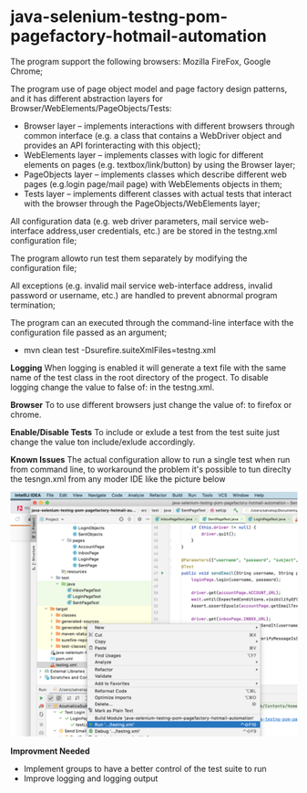 # java-selenium-testng-pom-pagefactory-hotmail-automation

The program support the following browsers: Mozilla FireFox, Google Chrome;

The program use of page object model and page factory design patterns, and it has different abstraction layers for Browser/WebElements/PageObjects/Tests:

  - Browser layer – implements interactions with different browsers through common interface (e.g. a class that contains a WebDriver object and provides an API forinteracting with this object);
  - WebElements layer – implements classes with logic for different elements on pages (e.g. textbox/link/button) by using the Browser layer;
  - PageObjects layer – implements classes which describe different web pages (e.g.login page/mail page) with WebElements objects in them;
  - Tests layer – implements different classes with actual tests that interact with the browser through the PageObjects/WebElements layer;

All configuration data (e.g. web driver parameters, mail service web-interface address,user credentials, etc.) are be stored in the  testng.xml configuration file;

The program allowto run test them separately by modifying the configuration file;

All exceptions (e.g. invalid mail service web-interface address, invalid password or username, etc.) are handled to prevent abnormal program termination;

The program can an executed through the command-line interface with the configuration file passed as an argument;
  - mvn clean test -Dsurefire.suiteXmlFiles=testng.xml


**Logging**
When logging is enabled it will generate a text file with the same name of the test class in the root directory of the progect.
To disable logging change the value to false of: *<parameter name = "isFileLoggerEnabled" value="true"/>* in the testng.xml.

**Browser**
To to use different browsers just change the value of: *<parameter name = "browser" value="chrome"/>* to firefox or chrome. 

**Enable/Disable Tests**
To include or exlude a test from the test suite just change the value ton include/exlude accordingly.

<test name = "Send Email" parallel="false" preserve-order="true">
        <classes>
            <class name = "SentPageTest">
                <methods>
                    <exclude name="sendEmail"/>
                </methods>
            </class>
        </classes>
    </test>


**Known Issues**
The actual configuration allow to run a single test when run from command line, to workaround the problem it's possible to tun direclty the tesngn.xml from any moder IDE like the picture below

![screenshoot](images/Screenshoot.png)

**Improvment Needed**
- Implement groups to have a better control of the test suite to run
- Improve logging and logging output 
